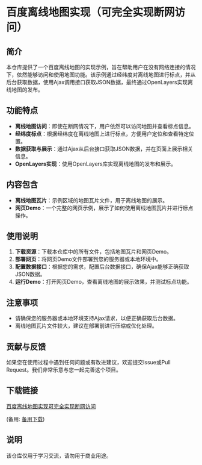 # 百度离线地图实现（可完全实现断网访问）

## 简介

本仓库提供了一个百度离线地图的实现示例，旨在帮助用户在没有网络连接的情况下，依然能够访问和使用地图功能。该示例通过经纬度对离线地图进行标点，并从后台获取数据，使用Ajax调用接口获取JSON数据，最终通过OpenLayers实现离线地图的发布。

## 功能特点

- **离线地图访问**：即使在断网情况下，用户依然可以访问地图并查看标点信息。
- **经纬度标点**：根据经纬度在离线地图上进行标点，方便用户定位和查看特定位置。
- **数据获取与展示**：通过Ajax从后台接口获取JSON数据，并在页面上展示相关信息。
- **OpenLayers实现**：使用OpenLayers库实现离线地图的发布和展示。

## 内容包含

- **离线地图瓦片**：示例区域的地图瓦片文件，用于离线地图的展示。
- **网页Demo**：一个完整的网页示例，展示了如何使用离线地图瓦片并进行标点操作。

## 使用说明

1. **下载资源**：下载本仓库中的所有文件，包括地图瓦片和网页Demo。
2. **部署网页**：将网页Demo文件部署到您的服务器或本地环境中。
3. **配置数据接口**：根据您的需求，配置后台数据接口，确保Ajax能够正确获取JSON数据。
4. **运行Demo**：打开网页Demo，查看离线地图的展示效果，并测试标点功能。

## 注意事项

- 请确保您的服务器或本地环境支持Ajax请求，以便正确获取后台数据。
- 离线地图瓦片文件较大，建议在部署前进行压缩或优化处理。

## 贡献与反馈

如果您在使用过程中遇到任何问题或有改进建议，欢迎提交Issue或Pull Request。我们非常乐意与您一起完善这个项目。

## 下载链接
[百度离线地图实现可完全实现断网访问](https://pan.quark.cn/s/e656fde2b747) 

(备用: [备用下载](https://pan.baidu.com/s/1lf_7JJ1D8hbtpVbsV9xvNg?pwd=1234))

## 说明

该仓库仅用于学习交流，请勿用于商业用途。
